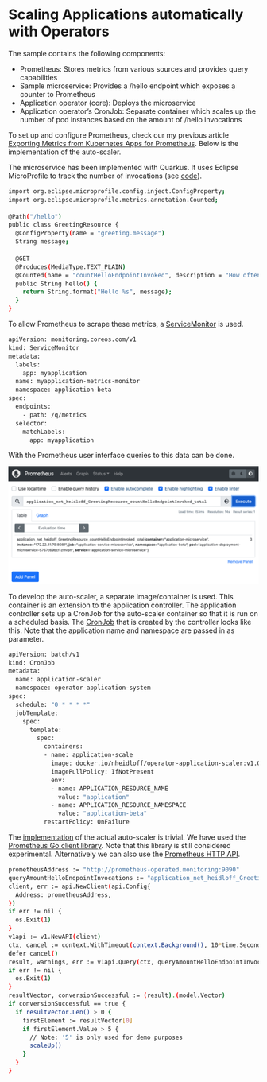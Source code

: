 # Scaling Applications automatically with Operators
The sample contains the following components:

* Prometheus: Stores metrics from various sources and provides query capabilities
* Sample microservice: Provides a /hello endpoint which exposes a counter to Prometheus
* Application operator (core): Deploys the microservice
* Application operator’s CronJob: Separate container which scales up the number of pod instances based on the amount of /hello invocations

To set up and configure Prometheus, check our my previous article [Exporting Metrics from Kubernetes Apps for Prometheus](http://heidloff.net/article/exporting-metrics-kubernetes-applications-prometheus/). Below is the implementation of the auto-scaler.

The microservice has been implemented with Quarkus. It uses Eclipse MicroProfile to track the number of invocations (see [code](https://github.com/IBM/operator-sample-go/blob/f130dc768df6d9178f6395690f508f0840e0b5ef/simple-microservice/src/main/java/net/heidloff/GreetingResource.java)).

```sh
import org.eclipse.microprofile.config.inject.ConfigProperty;
import org.eclipse.microprofile.metrics.annotation.Counted;
 
@Path("/hello")
public class GreetingResource {
  @ConfigProperty(name = "greeting.message") 
  String message;
 
  @GET
  @Produces(MediaType.TEXT_PLAIN)
  @Counted(name = "countHelloEndpointInvoked", description = "How often /hello has been invoked")
  public String hello() {
    return String.format("Hello %s", message);        
  }
}
```

To allow Prometheus to scrape these metrics, a [ServiceMonitor](https://github.com/IBM/operator-sample-go/blob/f130dc768df6d9178f6395690f508f0840e0b5ef/simple-microservice/kubernetes/service-monitor.yaml) is used.

```sh
apiVersion: monitoring.coreos.com/v1
kind: ServiceMonitor
metadata:
  labels:
    app: myapplication
  name: myapplication-metrics-monitor
  namespace: application-beta
spec:
  endpoints:
    - path: /q/metrics
  selector:
    matchLabels:
      app: myapplication

```

With the Prometheus user interface queries to this data can be done.

![Prometheus](./images/5.3.1.png) 



To develop the auto-scaler, a separate image/container is used. This container is an extension to the application controller. The application controller sets up a CronJob for the auto-scaler container so that it is run on a scheduled basis. The [CronJob](https://github.com/IBM/operator-sample-go/blob/f130dc768df6d9178f6395690f508f0840e0b5ef/operator-application-scaler/kubernetes/cronjob.yaml) that is created by the controller looks like this. Note that the application name and namespace are passed in as parameter.


```sh
apiVersion: batch/v1
kind: CronJob
metadata:
  name: application-scaler
  namespace: operator-application-system
spec:
  schedule: "0 * * * *"
  jobTemplate:
    spec:
      template:
        spec:
          containers:
          - name: application-scale
            image: docker.io/nheidloff/operator-application-scaler:v1.0.2
            imagePullPolicy: IfNotPresent
            env:
            - name: APPLICATION_RESOURCE_NAME
              value: "application"
            - name: APPLICATION_RESOURCE_NAMESPACE
              value: "application-beta"
          restartPolicy: OnFailure

```

The [implementation](https://github.com/IBM/operator-sample-go/blob/f130dc768df6d9178f6395690f508f0840e0b5ef/operator-application-scaler/scaler/scaler.go) of the actual auto-scaler is trivial. We have used the [Prometheus Go client library](https://github.com/prometheus/client_golang/). Note that this library is still considered experimental. Alternatively we can also use the [Prometheus HTTP API](https://prometheus.io/docs/prometheus/latest/querying/api/).

```sh
prometheusAddress := "http://prometheus-operated.monitoring:9090"
queryAmountHelloEndpointInvocations := "application_net_heidloff_GreetingResource_countHelloEndpointInvoked_total"
client, err := api.NewClient(api.Config{
  Address: prometheusAddress,
})
if err != nil {
  os.Exit(1)
}
v1api := v1.NewAPI(client)
ctx, cancel := context.WithTimeout(context.Background(), 10*time.Second)
defer cancel()
result, warnings, err := v1api.Query(ctx, queryAmountHelloEndpointInvocations, time.Now())
if err != nil {
  os.Exit(1)
}
resultVector, conversionSuccessful := (result).(model.Vector)
if conversionSuccessful == true {
  if resultVector.Len() > 0 {
    firstElement := resultVector[0]
    if firstElement.Value > 5 {
      // Note: '5' is only used for demo purposes
      scaleUp()
    } 
  }
}
```